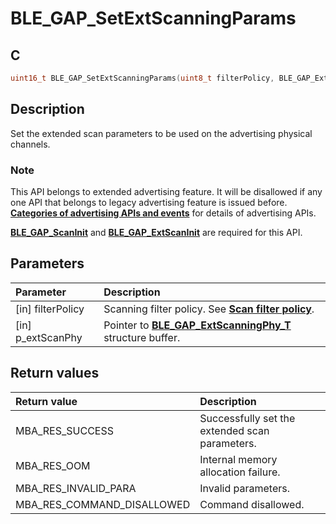 # BLE_GAP_SetExtScanningParams

## C

```c
uint16_t BLE_GAP_SetExtScanningParams(uint8_t filterPolicy, BLE_GAP_ExtScanningPhy_T *p_extScanPhy);
```

## Description

Set the extended scan parameters to be used on the advertising physical channels.

### Note

This API belongs to extended advertising feature. It will be disallowed if any one API that belongs to legacy advertising feature is issued before. **[Categories of advertising APIs and events](GUID-6250C306-2D62-4631-A4F9-616BBCCC48AC.md)** for details of advertising APIs.

**[BLE_GAP_ScanInit](GUID-EABB24B0-3356-4103-A083-EB3A2F4DF22E.md)** and **[BLE_GAP_ExtScanInit](GUID-44D7F81A-66AC-4675-B160-B927F73DDB95.md)** are required for this API.

## Parameters

|Parameter|Description|
|:---|:---|
|\[in\] filterPolicy|Scanning filter policy. See **[Scan filter policy](GUID-5F91B9BC-EF22-411B-9A8A-549CC564550C.md)**.|
|\[in\] p_extScanPhy|Pointer to **[BLE_GAP_ExtScanningPhy_T](GUID-FE86BC3A-2103-4744-B10C-F6928B891D6F.md)** structure buffer.|

## Return values

|Return value|Description|
|:---|:---|
MBA_RES_SUCCESS|Successfully set the extended scan parameters.|
MBA_RES_OOM|Internal memory allocation failure.|
MBA_RES_INVALID_PARA|Invalid parameters.|
MBA_RES_COMMAND_DISALLOWED|Command disallowed.|
